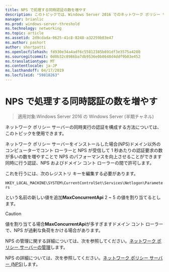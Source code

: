 ```yaml
---
title: NPS で処理する同時認証の数を増やす
description: このトピックでは、Windows Server 2016 でのネットワーク ポリシー サーバーの同時実行の認証の構成について説明します。
manager: brianlic
ms.prod: windows-server-threshold
ms.technology: networking
ms.topic: article
ms.assetid: 2d9cdada-0625-41c8-8248-a32259b03e47
ms.author: pashort
author: shortpatti
ms.openlocfilehash: fd930e34a4adf6c55812385b691df3e3575a4280
ms.sourcegitcommit: 0d0b32c8986ba7db9536e0b8648d4ddf9b03e452
ms.translationtype: MT
ms.contentlocale: ja-JP
ms.lasthandoff: 04/17/2019
ms.locfileid: "59818263"
---
```

# <a name="increase-concurrent-authentications-processed-by-nps"></a>NPS で処理する同時認証の数を増やす

>適用対象:Windows Server 2016 の Windows Server (半期チャネル)

ネットワーク ポリシー サーバーの同時実行の認証を構成する方法については、このトピックを使用できます。

ネットワーク ポリシー サーバーをインストールした場合\(NPS\)ドメイン以外のコンピューターでコント ローラーと NPS が受信して 1 秒あたりの認証要求の数が多いの数を増やすことで NPS のパフォーマンスを向上させることができます同時に行う認証、NPS およびドメイン コント ローラーの間で許可します。

これを行うには、次のレジストリ キーを編集する必要があります。 

`HKEY_LOCAL_MACHINE\SYSTEM\CurrentControlSet\Services\Netlogon\Parameters`

という名前の新しい値を追加**MaxConcurrentApi** 2 ~ 5 の値を割り当てるとします。 

>[!CAUTION]
>値を割り当てる場合**MaxConcurrentApi**が多すぎますドメイン コント ローラーで、NPS が過剰な負荷をかける場合があります。

NPS の管理に関する詳細については、次を参照してください。[ネットワーク ポリシー サーバーの管理](nps-manage-top.md)します。

NPS の詳細については、次を参照してください。[ネットワーク ポリシー サーバー (NPS)](nps-top.md)します。